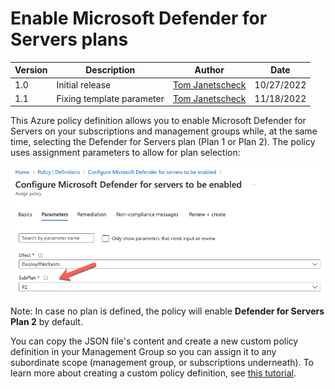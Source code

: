 # Enable Microsoft Defender for Servers plans

| Version | Description | Author | Date |
| ------ | ------ | ------ | ------ |
| 1.0 | Initial release | [Tom Janetscheck](https://github.com/tomjanetscheck)| 10/27/2022|
| 1.1 | Fixing template parameter | [Tom Janetscheck](https://github.com/tomjanetscheck) | 11/18/2022 |

This Azure policy definition allows you to enable Microsoft Defender for Servers on your subscriptions and management groups while, at the same time, selecting the Defender for Servers plan (Plan 1 or Plan 2). The policy uses assignment parameters to allow for plan selection:

![subPlan](./subPlan.png)

Note: In case no plan is defined, the policy will enable **Defender for Servers Plan 2** by default.

You can copy the JSON file's content and create a new custom policy definition in your Management Group so you can assign it to any subordinate scope (management group, or subscriptions underneath). To learn more about creating a custom policy definition, see [this tutorial](https://learn.microsoft.com/azure/governance/policy/tutorials/create-custom-policy-definition).
